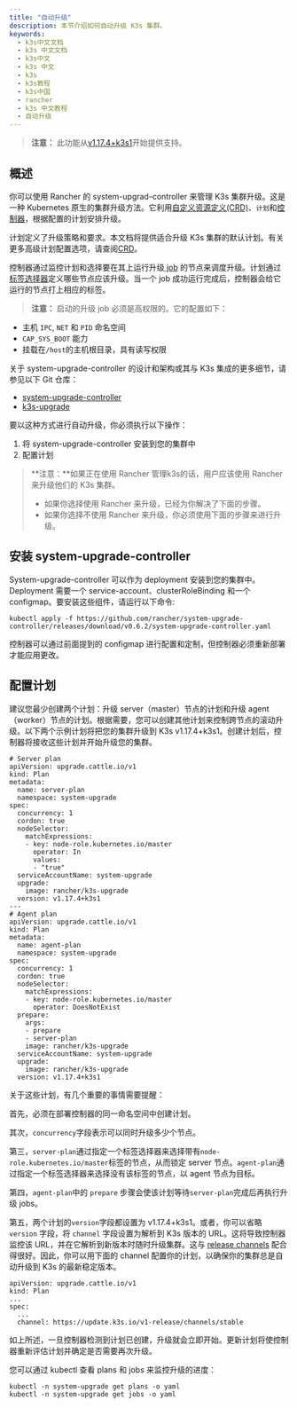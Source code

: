 ```yaml
---
title: "自动升级"
description: 本节介绍如何自动升级 K3s 集群。
keywords:
  - k3s中文文档
  - k3s 中文文档
  - k3s中文
  - k3s 中文
  - k3s
  - k3s教程
  - k3s中国
  - rancher
  - k3s 中文教程
  - 自动升级
---
```


> **注意：** 此功能从[v1.17.4+k3s1](https://github.com/rancher/k3s/releases/tag/v1.17.4%2Bk3s1)开始提供支持。

## 概述

你可以使用 Rancher 的 system-upgrad-controller 来管理 K3s 集群升级。这是一种 Kubernetes 原生的集群升级方法。它利用[自定义资源定义(CRD)](https://kubernetes.io/docs/concepts/extend-kubernetes/api-extension/custom-resources/#custom-resources)、`计划`和[控制器](https://kubernetes.io/docs/concepts/architecture/controller/)，根据配置的计划安排升级。

计划定义了升级策略和要求。本文档将提供适合升级 K3s 集群的默认计划。有关更多高级计划配置选项，请查阅[CRD](https://github.com/rancher/system-upgrade-controller/blob/master/pkg/apis/upgrade.cattle.io/v1/types.go)。

控制器通过监控计划和选择要在其上运行升级[ job](https://kubernetes.io/docs/concepts/workloads/controllers/jobs-run-to-completion/) 的节点来调度升级。计划通过[标签选择器](https://kubernetes.io/docs/concepts/overview/working-with-objects/labels/)定义哪些节点应该升级。当一个 job 成功运行完成后，控制器会给它运行的节点打上相应的标签。

> **注意：** 启动的升级 job 必须是高权限的。它的配置如下：

- 主机 `IPC`, `NET` 和 `PID` 命名空间
- `CAP_SYS_BOOT` 能力
- 挂载在`/host`的主机根目录，具有读写权限

关于 system-upgrade-controller 的设计和架构或其与 K3s 集成的更多细节，请参见以下 Git 仓库：

- [system-upgrade-controller](https://github.com/rancher/system-upgrade-controller)
- [k3s-upgrade](https://github.com/rancher/k3s-upgrade)

要以这种方式进行自动升级，你必须执行以下操作：

1. 将 system-upgrade-controller 安装到您的集群中
1. 配置计划

> **注意：**如果正在使用 Rancher 管理k3s的话，用户应该使用 Rancher 来升级他们的 K3s 集群。
>
> - 如果你选择使用 Rancher 来升级，已经为你解决了下面的步骤。
> - 如果你选择不使用 Rancher 来升级，你必须使用下面的步骤来进行升级。

## 安装 system-upgrade-controller

System-upgrade-controller 可以作为 deployment 安装到您的集群中。Deployment 需要一个 service-account、clusterRoleBinding 和一个 configmap。要安装这些组件，请运行以下命令:

```
kubectl apply -f https://github.com/rancher/system-upgrade-controller/releases/download/v0.6.2/system-upgrade-controller.yaml
```

控制器可以通过前面提到的 configmap 进行配置和定制，但控制器必须重新部署才能应用更改。

## 配置计划

建议您最少创建两个计划：升级 server（master）节点的计划和升级 agent（worker）节点的计划。根据需要，您可以创建其他计划来控制跨节点的滚动升级。以下两个示例计划将把您的集群升级到 K3s v1.17.4+k3s1。创建计划后，控制器将接收这些计划并开始升级您的集群。

```
# Server plan
apiVersion: upgrade.cattle.io/v1
kind: Plan
metadata:
  name: server-plan
  namespace: system-upgrade
spec:
  concurrency: 1
  cordon: true
  nodeSelector:
    matchExpressions:
    - key: node-role.kubernetes.io/master
      operator: In
      values:
      - "true"
  serviceAccountName: system-upgrade
  upgrade:
    image: rancher/k3s-upgrade
  version: v1.17.4+k3s1
---
# Agent plan
apiVersion: upgrade.cattle.io/v1
kind: Plan
metadata:
  name: agent-plan
  namespace: system-upgrade
spec:
  concurrency: 1
  cordon: true
  nodeSelector:
    matchExpressions:
    - key: node-role.kubernetes.io/master
      operator: DoesNotExist
  prepare:
    args:
    - prepare
    - server-plan
    image: rancher/k3s-upgrade
  serviceAccountName: system-upgrade
  upgrade:
    image: rancher/k3s-upgrade
  version: v1.17.4+k3s1
```

关于这些计划，有几个重要的事情需要提醒：

首先，必须在部署控制器的同一命名空间中创建计划。

其次，`concurrency`字段表示可以同时升级多少个节点。

第三，`server-plan`通过指定一个标签选择器来选择带有`node-role.kubernetes.io/master`标签的节点，从而锁定 server 节点。`agent-plan`通过指定一个标签选择器来选择没有该标签的节点，以 agent 节点为目标。

第四，`agent-plan`中的 `prepare` 步骤会使该计划等待`server-plan`完成后再执行升级 jobs。

第五，两个计划的`version`字段都设置为 v1.17.4+k3s1。或者，你可以省略 `version` 字段，将 `channel` 字段设置为解析到 K3s 版本的 URL。这将导致控制器监控该 URL，并在它解析到新版本时随时升级集群。这与 [release channels](/docs/k3s/upgrades/basic/_index#发布-channels) 配合得很好。因此，你可以用下面的 channel 配置你的计划，以确保你的集群总是自动升级到 K3s 的最新稳定版本。

```
apiVersion: upgrade.cattle.io/v1
kind: Plan
...
spec:
  ...
  channel: https://update.k3s.io/v1-release/channels/stable

```

如上所述，一旦控制器检测到计划已创建，升级就会立即开始。更新计划将使控制器重新评估计划并确定是否需要再次升级。

您可以通过 kubectl 查看 plans 和 jobs 来监控升级的进度：

```
kubectl -n system-upgrade get plans -o yaml
kubectl -n system-upgrade get jobs -o yaml
```
